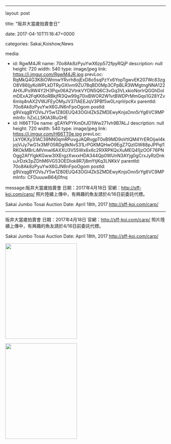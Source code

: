 
--- 

layout: post 

title: "阪井大當歲拍賣會日" 

date: 2017-04-10T11:16:47+0000 

categories: Sakai,Koishow,News 

media:
  - id: RgwM4JR
    name: 70o8Ak8zPyuYwX6zp572fpyRQjP
    description: null
    height: 720
    width: 540
    type: image/jpeg
    link: https://i.imgur.com/RgwM4JR.jpg
    prevLoc: RqMkQ4G3K8iOWnnwYRvrh8ojExD8o5sqPzYx6YopTgwvEK207Wc83zgO8V86IjyKoWPLkDTRyGXlvm9ZU78qBD0Mp3CPpBLR3WMgtngNNA122AHXJPo9W4Y2H3Pqx06A2VtnkVYDN5Q6C3vGq3VLxkioNorlrQGGhDolmDExA2FqKK6oRBkjfR3Qw99g70ixBWOR2W1vtBWDPrMmGqs1G28YZv6mIq4nAX2VWJFEyOMyJV37IAEEJqV3PBf5w0LrqnVpcKx
    parentId: 70o8Ak8zPyuYwX6GJN6nFpoOgom
    postId: g9VxqgBYOVsJY5w1Z80EUQ43OGl4ZkSZMDEwyKnjsOnn5rYg6VC9MP
    mInfo: hZxLL5KlA3RuGHE
  - id: H66TT0e
    name: gEAYkPYKmDtJD1Ww271vh9B7ALJ
    description: null
    height: 720
    width: 540
    type: image/jpeg
    link: https://i.imgur.com/H66TT0e.jpg
    prevLoc: LkY0KXy31AC39NN0qmRPuvgJAQRvgpT0xB9MD9oVtlQM4YrEROijwl4kjojViJy7wG1x3MF05RDg9kNvS31LrPGKMQHwO9EgZ7QzIGW88pJPPqI1RKOkMBrLiMVmwl6AXXU3V55Wx6x6c2RXRPKQxXuMEQ41jzOOF76PNOgg2AfYlgkKGww3IXErgzXwxxHDA344Qp0WUnN3AYjg0gCrxJyRzDnkuJrDzk3pZDhM6VG53OEDIok8R7j8mYtjKq3LNKkV
    parentId: 70o8Ak8zPyuYwX6GJN6nFpoOgom
    postId: g9VxqgBYOVsJY5w1Z80EUQ43OGl4ZkSZMDEwyKnjsOnn5rYg6VC9MP
    mInfo: CFDuuuwB64j0fnq

message:阪井大當歲拍賣會
日期：2017年4月18日
官網：http://sff-koi.com/carp/
照片陸續上傳中，有興趣的魚友請於4/16日前委託代標。

Sakai Jumbo Tosai Auction
Date: April 18th, 2017
http://sff-koi.com/carp/


--- 


阪井大當歲拍賣會
日期：2017年4月18日
官網：http://sff-koi.com/carp/
照片陸續上傳中，有興趣的魚友請於4/16日前委託代標。

Sakai Jumbo Tosai Auction
Date: April 18th, 2017
http://sff-koi.com/carp/


<a href="https://i.imgur.com/RgwM4JR.jpg"><img src="https://i.imgur.com/RgwM4JR.jpg" height=300 width=225 /></a> 

 
<a href="https://i.imgur.com/H66TT0e.jpg"><img src="https://i.imgur.com/H66TT0e.jpg" height=300 width=225 /></a> 
 

